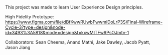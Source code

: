 This project was made to learn User Experience Design principles.

High Fidelity Prototype: https://www.figma.com/file/dBfKwwRUwbFwwmiDoLrP3S/Final-Wireframe-Cycle-3?type=design&node-id=3493%3A5818&mode=design&t=kxwMlTFw9PsOJmtv-1

Collaborators: Sean Cheema, Anand Mathi, Jake Dawley, Jacob Pyatt, Jason Jiang
